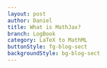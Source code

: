 ```yaml
---
layout: post
author: Daniel
title: What is MathJax?
branch: LogBook
category: LaTeX to MathML
buttonStyle: fg-blog-sect
backgroundStyle: bg-blog-sect
---
```

